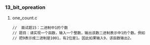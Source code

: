 ### 13_bit_opreation

1. one_count.c

   ```
   //  面试题15：二进制中1的个数
   // 题目：请实现一个函数，输入一个整数，输出该数二进制表示中1的个数。例如
   // 把9表示成二进制是1001，有2位是1。因此如果输入9，该函数输出2。
   
   ```

